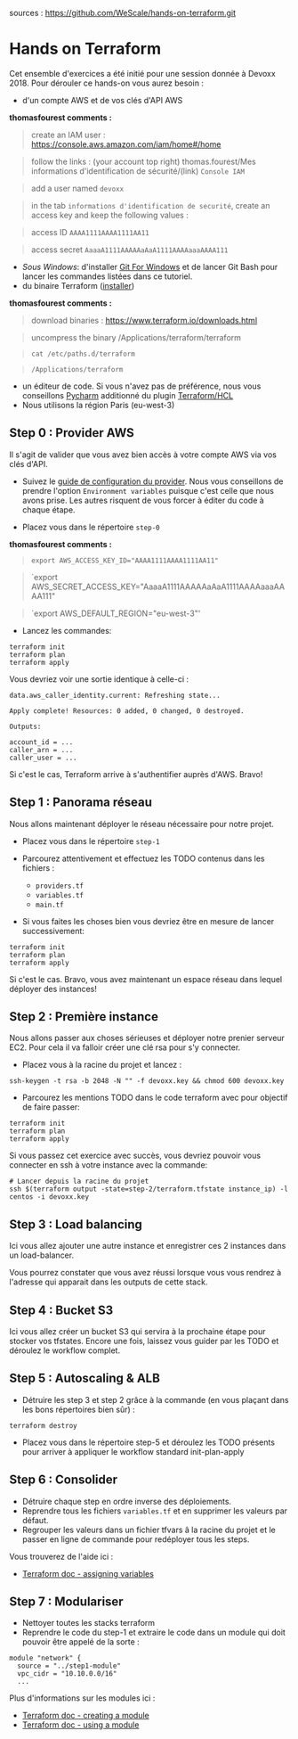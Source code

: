sources : https://github.com/WeScale/hands-on-terraform.git

# Hands on Terraform

Cet ensemble d'exercices a été initié pour une session donnée à Devoxx 2018. Pour dérouler ce hands-on
vous aurez besoin :

* d'un compte AWS et de vos clés d'API AWS

**thomasfourest comments :**

> create an IAM user : https://console.aws.amazon.com/iam/home#/home

> follow the links : (your account top right) thomas.fourest/Mes informations d'identification de sécurité/(link) `Console IAM`

> add a user named `devoxx`

> in the tab `informations d'identification de securité`, create an access key and keep the following values :

> access ID `AAAA1111AAAA1111AA11`

> access secret `AaaaA1111AAAAAaAaA1111AAAAaaaAAAA111`


* *Sous Windows*: d'installer [Git For Windows](https://gitforwindows.org/) et de lancer Git Bash pour lancer les commandes listées
dans ce tutoriel.
* du binaire Terraform ([installer](https://www.terraform.io/downloads.html))

**thomasfourest comments :**

> download binaries : https://www.terraform.io/downloads.html 

> uncompress the binary /Applications/terraform/terraform

> `cat /etc/paths.d/terraform`

> `/Applications/terraform`


* un éditeur de code. Si vous n'avez pas de préférence, nous vous conseillons [Pycharm](https://www.jetbrains.com/pycharm/download/#section=linux)
additionné du plugin [Terraform/HCL](https://plugins.jetbrains.com/plugin/7808-hashicorp-terraform--hcl-language-support)
* Nous utilisons la région Paris (eu-west-3) 

## Step 0 : Provider AWS

Il s'agit de valider que vous avez bien accès à votre compte AWS via vos clés d'API.

* Suivez le [guide de configuration du provider](https://www.terraform.io/docs/providers/aws/). Nous vous conseillons de prendre
l'option `Environment variables` puisque c'est celle que nous avons prise. Les autres risquent de vous forcer à éditer du
code à chaque étape.

* Placez vous dans le répertoire `step-0`

**thomasfourest comments :**

> `export AWS_ACCESS_KEY_ID="AAAA1111AAAA1111AA11"`

> `export AWS_SECRET_ACCESS_KEY="AaaaA1111AAAAAaAaA1111AAAAaaaAAAA111"

> `export AWS_DEFAULT_REGION="eu-west-3"'


* Lancez les commandes:
```
terraform init
terraform plan
terraform apply
```

Vous devriez voir une sortie identique à celle-ci :
```
data.aws_caller_identity.current: Refreshing state...

Apply complete! Resources: 0 added, 0 changed, 0 destroyed.

Outputs:

account_id = ...
caller_arn = ...
caller_user = ...
```

Si c'est le cas, Terraform arrive à s'authentifier auprès d'AWS. Bravo!



## Step 1 : Panorama réseau

Nous allons maintenant déployer le réseau nécessaire pour notre projet.

* Placez vous dans le répertoire `step-1`

* Parcourez attentivement et effectuez les TODO contenus dans les fichiers :

  * `providers.tf`
  * `variables.tf`
  * `main.tf`

* Si vous faites les choses bien vous devriez être en mesure de lancer successivement:

```
terraform init
terraform plan
terraform apply
```

Si c'est le cas. Bravo, vous avez maintenant un espace réseau dans lequel déployer des instances!



## Step 2 : Première instance

Nous allons passer aux choses sérieuses et déployer notre prenier serveur EC2. Pour cela il va falloir créer une clé rsa
pour s'y connecter.

* Placez vous à la racine du projet et lancez :
```
ssh-keygen -t rsa -b 2048 -N "" -f devoxx.key && chmod 600 devoxx.key
```

* Parcourez les mentions TODO dans le code terraform avec pour objectif de faire passer:
```
terraform init
terraform plan
terraform apply
```

Si vous passez cet exercice avec succès, vous devriez pouvoir vous connecter en ssh à votre instance avec la commande:
```
# Lancer depuis la racine du projet
ssh $(terraform output -state=step-2/terraform.tfstate instance_ip) -l centos -i devoxx.key
```



## Step 3 : Load balancing

Ici vous allez ajouter une autre instance et enregistrer ces 2 instances dans un load-balancer.

Vous pourrez constater que vous avez réussi lorsque vous vous rendrez à l'adresse qui apparait dans les outputs de
cette stack.


## Step 4 : Bucket S3

Ici vous allez créer un bucket S3 qui servira à la prochaine étape pour stocker vos tfstates. Encore une fois,
laissez vous guider par les TODO et déroulez le workflow complet.



## Step 5 : Autoscaling & ALB

* Détruire les step 3 et step 2 grâce à la commande (en vous plaçant dans les bons répertoires bien sûr) :

```
terraform destroy
```

* Placez vous dans le répertoire step-5 et déroulez les TODO présents pour arriver à appliquer le workflow standard init-plan-apply



## Step 6 : Consolider

* Détruire chaque step en ordre inverse des déploiements.
* Reprendre tous les fichiers `variables.tf` et en supprimer les valeurs par défaut.
* Regrouper les valeurs dans un fichier tfvars â la racine du projet et le passer en ligne de commande pour redéployer tous
les steps.

Vous trouverez de l'aide ici :

* [Terraform doc - assigning variables](https://www.terraform.io/intro/getting-started/variables.html#from-a-file)

## Step 7 : Modulariser

* Nettoyer toutes les stacks terraform
* Reprendre le code du step-1 et extraire le code dans un module qui doit pouvoir être appelé de la sorte :
```
module "network" {
  source = "../step1-module"
  vpc_cidr = "10.10.0.0/16"
  ...
```
Plus d'informations sur les modules ici : 
* [Terraform doc - creating a module](https://www.terraform.io/docs/modules/create.html)
* [Terraform doc - using a module](https://www.terraform.io/docs/modules/usage.html)
